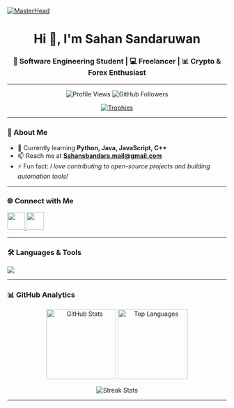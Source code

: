 [![MasterHead](https://media.tenor.com/NOYF3f82b_gAAAAC/programmer.gif)](https://github.com/IT24100559)

<h1 align="center">Hi 👋, I'm Sahan Sandaruwan</h1>
<h3 align="center">🚀 Software Engineering Student | 💻 Freelancer | 📊 Crypto & Forex Enthusiast</h3>

---

<p align="center">
  <img src="https://komarev.com/ghpvc/?username=IT24100559&label=Profile%20views&color=0e75b6&style=flat" alt="Profile Views" /> 
  <img src="https://img.shields.io/github/followers/IT24100559?label=Followers&style=social" alt="GitHub Followers" />
</p>

<p align="center">
  <a href="https://github.com/ryo-ma/github-profile-trophy">
    <img src="https://github-profile-trophy.vercel.app/?username=IT24100559&theme=darkhub&row=1&column=6" alt="Trophies" />
  </a>
</p>

---

### 🌱 About Me  
- 🔭 Currently learning **Python, Java, JavaScript, C++**  
- 📫 Reach me at **Sahansbandara.mail@gmail.com**  
- ⚡ Fun fact: *I love contributing to open-source projects and building automation tools!*  

---

### 🌐 Connect with Me  
<p align="left">
  <a href="https://instagram.com/imsahans" target="blank">
    <img src="https://skillicons.dev/icons?i=instagram" height="40"/>
  </a>
  <a href="https://www.youtube.com/channel/UCOv0LDi801N_ZFOytX0ak2w" target="blank">
    <img src="https://skillicons.dev/icons?i=youtube" height="40"/>
  </a>
</p>

---

### 🛠️ Languages & Tools  
<p align="left">
  <img src="https://skillicons.dev/icons?i=python,java,cpp,javascript,mongodb,heroku,linux,azure,gcp,photoshop" />
</p>

---

### 📊 GitHub Analytics  
<p align="center">
  <img src="https://github-readme-stats.vercel.app/api?username=IT24100559&show_icons=true&theme=radical" alt="GitHub Stats" height="160"/>
  <img src="https://github-readme-stats.vercel.app/api/top-langs?username=IT24100559&show_icons=true&layout=compact&theme=radical" alt="Top Languages" height="160"/>
</p>

<p align="center">
  <img src="https://github-readme-streak-stats.herokuapp.com/?user=IT24100559&theme=radical" alt="Streak Stats" />
</p>

---
